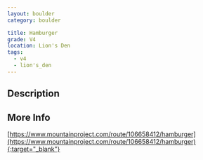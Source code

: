 ```yaml
---
layout: boulder
category: boulder

title: Hamburger
grade: V4
location: Lion's Den
tags:
  - v4
  - lion's_den
---
```


## Description


## More Info
[https://www.mountainproject.com/route/106658412/hamburger](https://www.mountainproject.com/route/106658412/hamburger){:target="_blank"}
